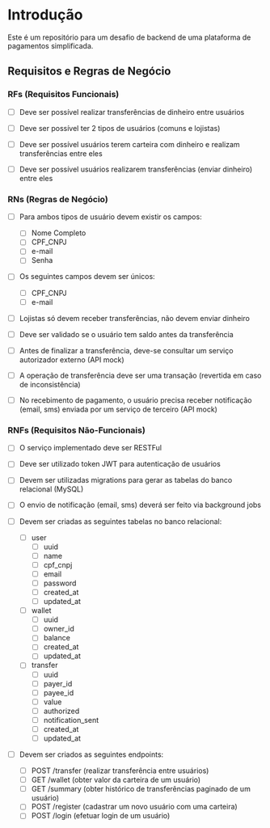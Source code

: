 # Introdução

Este é um repositório para um desafio de backend de uma plataforma de pagamentos simplificada.

## Requisitos e Regras de Negócio

### RFs (Requisitos Funcionais)

- [ ] Deve ser possível realizar transferências de dinheiro entre usuários

- [ ] Deve ser possível ter 2 tipos de usuários (comuns e lojistas)

- [ ] Deve ser possível usuários terem carteira com dinheiro e realizam transferências entre eles

- [ ] Deve ser possível usuários realizarem transferências (enviar dinheiro) entre eles

### RNs (Regras de Negócio)

- [ ] Para ambos tipos de usuário devem existir os campos:
    - [ ] Nome Completo
    - [ ] CPF_CNPJ
    - [ ] e-mail
    - [ ] Senha

- [ ] Os seguintes campos devem ser únicos:
    - [ ] CPF_CNPJ
    - [ ] e-mail

- [ ] Lojistas só devem receber transferências, não devem enviar dinheiro

- [ ] Deve ser validado se o usuário tem saldo antes da transferência

- [ ] Antes de finalizar a transferência, deve-se consultar um serviço autorizador externo (API mock)

- [ ] A operação de transferência deve ser uma transação (revertida em caso de inconsistência)

- [ ] No recebimento de pagamento, o usuário precisa receber notificação (email, sms) enviada por um serviço de terceiro (API mock)

### RNFs (Requisitos Não-Funcionais)

- [ ] O serviço implementado deve ser RESTFul

- [ ] Deve ser utilizado token JWT para autenticação de usuários

- [ ] Devem ser utilizadas migrations para gerar as tabelas do banco relacional (MySQL)

- [ ] O envio de notificação (email, sms) deverá ser feito via background jobs

- [ ] Devem ser criadas as seguintes tabelas no banco relacional:
    - [ ] user
        - [ ] uuid
        - [ ] name
        - [ ] cpf_cnpj
        - [ ] email
        - [ ] password
        - [ ] created_at
        - [ ] updated_at

    - [ ] wallet
        - [ ] uuid
        - [ ] owner_id
        - [ ] balance
        - [ ] created_at
        - [ ] updated_at

    - [ ] transfer
        - [ ] uuid
        - [ ] payer_id
        - [ ] payee_id
        - [ ] value
        - [ ] authorized
        - [ ] notification_sent
        - [ ] created_at
        - [ ] updated_at

- [ ] Devem ser criados as seguintes endpoints:
    - [ ] POST /transfer (realizar transferência entre usuários)
    - [ ] GET /wallet (obter valor da carteira de um usuário)
    - [ ] GET /summary (obter histórico de transferências paginado de um usuário)
    - [ ] POST /register (cadastrar um novo usuário com uma carteira)
    - [ ] POST /login (efetuar login de um usuário)